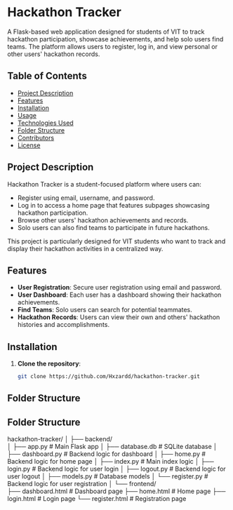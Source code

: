 # Hackathon Tracker

A Flask-based web application designed for students of VIT to track hackathon participation, showcase achievements, and help solo users find teams. The platform allows users to register, log in, and view personal or other users' hackathon records.

## Table of Contents
- [Project Description](#project-description)
- [Features](#features)
- [Installation](#installation)
- [Usage](#usage)
- [Technologies Used](#technologies-used)
- [Folder Structure](#folder-structure)
- [Contributors](#contributors)
- [License](#license)

## Project Description
Hackathon Tracker is a student-focused platform where users can:
- Register using email, username, and password.
- Log in to access a home page that features subpages showcasing hackathon participation.
- Browse other users' hackathon achievements and records.
- Solo users can also find teams to participate in future hackathons.

This project is particularly designed for VIT students who want to track and display their hackathon activities in a centralized way.

## Features
- **User Registration**: Secure user registration using email and password.
- **User Dashboard**: Each user has a dashboard showing their hackathon achievements.
- **Find Teams**: Solo users can search for potential teammates.
- **Hackathon Records**: Users can view their own and others' hackathon histories and accomplishments.

## Installation
1. **Clone the repository**:
   ```bash
   git clone https://github.com/Hxzardd/hackathon-tracker.git

## Folder Structure
## Folder Structure

hackathon-tracker/
│
├── backend/             
│   ├── app.py              # Main Flask app
│   ├── database.db         # SQLite database
│   ├── dashboard.py        # Backend logic for dashboard
│   ├── home.py             # Backend logic for home page
│   ├── index.py            # Main index logic
│   ├── login.py            # Backend logic for user login
│   ├── logout.py           # Backend logic for user logout
│   ├── models.py           # Database models
│   └── register.py         # Backend logic for user registration
│
└── frontend/           
    ├── dashboard.html      # Dashboard page
    ├── home.html           # Home page
    ├── login.html          # Login page
    └── register.html       # Registration page


